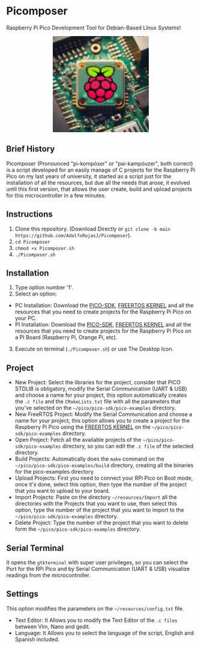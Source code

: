 # Picomposer
Raspberry Pi Pico Development Tool for Debian-Based LInux Systems!

<div align="center">
  <img src="https://raw.githubusercontent.com/AdolfoRojasJ/Icon/main/Picomposer.png" alt="Picomposer Logo" />
</div>


## Brief History
Picomposer (Pronounced "pi-kompóser" or "pai-kampóuzer", both correct) is a script developed for an easily manage of C projects for the Raspberry Pi Pico on my last years of university, it started as a script just for the installation of all the resources, but due all the needs that arose, it evolved until this first version, that allows the user create, build and upload projects for this microcontroller in a few minutes.

## Instructions
1. Clone this repository. (Download Directly or `git clone -b main https://github.com/AdolfoRojasJ/Picomposer`).
2. `cd Picomposer`
3. `chmod +x Picomposer.sh`
4. `./Picomposer.sh`

## Installation
1. Type option number '1'.
2. Select an option:
- PC Installation: Download the [PICO-SDK](https://github.com/RaspberryPi/pico-sdk), [FREERTOS KERNEL](https://github.com/FreeRTOS/FreeRTOS-Kernel) and all the resources that you need to create projects for the Raspberry Pi Pico on your PC.
- PI Installation: Download the [PICO-SDK](https://github.com/RaspberryPi/pico-sdk), [FREERTOS KERNEL](https://github.com/FreeRTOS/FreeRTOS-Kernel) and all the resources that you need to create projects for the Raspberry Pi Pico on a PI Board (Raspberry Pi, Orange Pi, etc).
3. Execute on terminal (`./Picomposer.sh`) or use The Desktop Icon.

## Project
- New Project: Select the libraries for the project, consider that PICO STDLIB is obligatory, modify the Serial Communication (UART & USB) and choose a name for your project, this option automatically creates the `.c file` and the `CMakeLists.txt` file with all the parameters that you've selected on the `~/pico/pico-sdk/pico-examples` directory.
- New FreeRTOS Project: Modify the Serial Communication and choose a name for your project, this option allows you to create a project for the Raspberry Pi Pico using the [FREERTOS KERNEL](https://github.com/FreeRTOS/FreeRTOS-Kernel) on the `~/pico/pico-sdk/pico-examples` directory.
- Open Project: Fetch all the available projects of the `~/pico/pico-sdk/pico-examples` directory, so you can edit the `.c file` of the selected directory.
- Build Projects: Automatically does the `make` command on the `~/pico/pico-sdk/pico-examples/build` directory, creating all the binaries for the pico-examples directory.
- Upload Projects: First you need to connect your RPi Pico on Boot mode, once it's done, select this option, then type the number of the project that you want to upload to your board.
- Import Projects: Paste on the directory `~/resources/Import` all the directories with the Projects that you want to use, then select this option, type the number of the project that you want to import to the `~/pico/pico-sdk/pico-examples` directory.
- Delete Project: Type the number of the project that you want to delete form the `~/pico/pico-sdk/pico-examples` directory.

## Serial Terminal
It opens the `gtkterminal` with super user privileges, so you can select the Port for the RPi Pico and by Serial Communication (UART & USB) visualize readings from the microcontroller.

## Settings
This option modifies the parameters on the `~/resources/config.txt` file.
- Text Editor: It Allows you to modify the Text Editor of the `.c files` between Vim, Nano and gedit.
- Language: It Allows you to select the language of the script, English and Spanish included.
